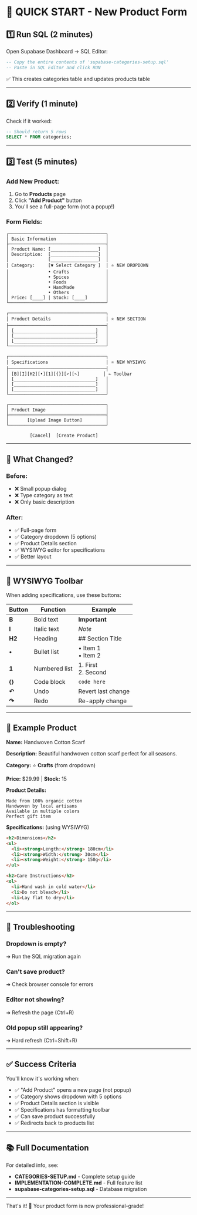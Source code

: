 # 🚀 QUICK START - New Product Form

## 1️⃣ Run SQL (2 minutes)

Open Supabase Dashboard → SQL Editor:

```sql
-- Copy the entire contents of 'supabase-categories-setup.sql'
-- Paste in SQL Editor and click RUN
```

✅ This creates categories table and updates products table

---

## 2️⃣ Verify (1 minute)

Check if it worked:

```sql
-- Should return 5 rows
SELECT * FROM categories;
```

---

## 3️⃣ Test (5 minutes)

### Add New Product:
1. Go to **Products** page
2. Click **"Add Product"** button
3. You'll see a full-page form (not a popup!)

### Form Fields:
```
┌─────────────────────────────────────┐
│ Basic Information                   │
├─────────────────────────────────────┤
│ Product Name: [__________________]  │
│ Description:  [__________________]  │
│               [__________________]  │
│ Category:     [▼ Select Category ]  │ ⭐ NEW DROPDOWN
│               • Crafts              │
│               • Spices              │
│               • Foods               │
│               • HandMade            │
│               • Others              │
│ Price: [____] | Stock: [____]       │
└─────────────────────────────────────┘

┌─────────────────────────────────────┐
│ Product Details                     │ ⭐ NEW SECTION
├─────────────────────────────────────┤
│ [_______________________________]   │
│ [_______________________________]   │
│ [_______________________________]   │
└─────────────────────────────────────┘

┌─────────────────────────────────────┐
│ Specifications                      │ ⭐ NEW WYSIWYG
├─────────────────────────────────────┤
│ [B][I][H2][•][1][{}][↶][↷]         │ ← Toolbar
│ [_______________________________]   │
│ [_______________________________]   │
│ [_______________________________]   │
└─────────────────────────────────────┘

┌─────────────────────────────────────┐
│ Product Image                       │
├─────────────────────────────────────┤
│       [Upload Image Button]         │
└─────────────────────────────────────┘

         [Cancel]  [Create Product]
```

---

## 🎯 What Changed?

### Before:
- ❌ Small popup dialog
- ❌ Type category as text
- ❌ Only basic description

### After:
- ✅ Full-page form
- ✅ Category dropdown (5 options)
- ✅ Product Details section
- ✅ WYSIWYG editor for specifications
- ✅ Better layout

---

## 🎨 WYSIWYG Toolbar

When adding specifications, use these buttons:

| Button | Function | Example |
|--------|----------|---------|
| **B** | Bold text | **Important** |
| **I** | Italic text | *Note* |
| **H2** | Heading | ## Section Title |
| **•** | Bullet list | • Item 1<br>• Item 2 |
| **1** | Numbered list | 1. First<br>2. Second |
| **{}** | Code block | `code here` |
| **↶** | Undo | Revert last change |
| **↷** | Redo | Re-apply change |

---

## 📝 Example Product

**Name:** Handwoven Cotton Scarf

**Description:** Beautiful handwoven cotton scarf perfect for all seasons.

**Category:** ⭐ **Crafts** (from dropdown)

**Price:** $29.99 | **Stock:** 15

**Product Details:**
```
Made from 100% organic cotton
Handwoven by local artisans
Available in multiple colors
Perfect gift item
```

**Specifications:** (using WYSIWYG)
```html
<h2>Dimensions</h2>
<ul>
  <li><strong>Length:</strong> 180cm</li>
  <li><strong>Width:</strong> 30cm</li>
  <li><strong>Weight:</strong> 150g</li>
</ul>

<h2>Care Instructions</h2>
<ol>
  <li>Hand wash in cold water</li>
  <li>Do not bleach</li>
  <li>Lay flat to dry</li>
</ol>
```

---

## 🐛 Troubleshooting

### Dropdown is empty?
➜ Run the SQL migration again

### Can't save product?
➜ Check browser console for errors

### Editor not showing?
➜ Refresh the page (Ctrl+R)

### Old popup still appearing?
➜ Hard refresh (Ctrl+Shift+R)

---

## ✅ Success Criteria

You'll know it's working when:
- ✅ "Add Product" opens a new page (not popup)
- ✅ Category shows dropdown with 5 options
- ✅ Product Details section is visible
- ✅ Specifications has formatting toolbar
- ✅ Can save product successfully
- ✅ Redirects back to products list

---

## 📚 Full Documentation

For detailed info, see:
- **CATEGORIES-SETUP.md** - Complete setup guide
- **IMPLEMENTATION-COMPLETE.md** - Full feature list
- **supabase-categories-setup.sql** - Database migration

---

That's it! 🎉 Your product form is now professional-grade!
